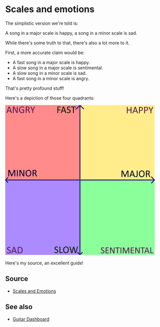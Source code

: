 # Scales and emotions

The simplistic version we're told is:

A song in a major scale is happy, a song in a minor scale is sad.

While there's some truth to that, there's also a lot more to it.

First, a more accurate claim would be:

* A fast song in a major scale is happy.
* A slow song in a major scale is sentimental.
* A slow song in a minor scale is sad.
* A fast song in a minor scale is angry.

That's pretty profound stuff!

Here's a depiction of those four quadrants:

![quadrants](quadrants.png)




Here's my source, an excellent guide!

## Source

* [Scales and Emotions](http://www.ethanhein.com/wp/2010/scales-and-emotions/)


## See also

* [Guitar Dashboard](/Help/guitar_dashboard.md)